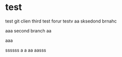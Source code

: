 # test

test git clien
third test
forur testv
aa
sksedond brnahc

aaa
second branch
aa

aaa

ssssss
a
a
aa
aasss

